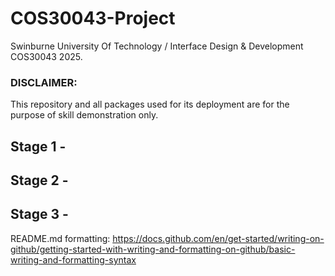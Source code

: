# COS30043-Project
Swinburne University Of Technology / Interface Design &amp; Development COS30043 2025. 

### DISCLAIMER: 
This repository and all packages used for its deployment are for the purpose of skill demonstration only. 

## Stage 1 - 

## Stage 2 - 

## Stage 3 -

README.md formatting: https://docs.github.com/en/get-started/writing-on-github/getting-started-with-writing-and-formatting-on-github/basic-writing-and-formatting-syntax 